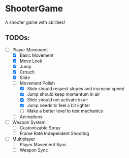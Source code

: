 # ShooterGame
A shooter game with abilities!

## TODOs: 
- [ ] Player Movement
    - [X] Basic Movement
    - [X] Move Look
    - [X] Jump
    - [X] Crouch
    - [X] Slide
    - [ ] Movement Polish
      - [X] Slide should respect slopes and increase speed
      - [X] Jump should keep momentum in air
      - [X] Slide should not activate in air
      - [X] Jump needs to feel a bit lighter
      - [ ] Make a better level to test mechanics
    - [ ] Animations
- [ ] Weapon System
    - [ ] Customizable Spray
    - [ ] Frame Rate Independent Shooting
- [ ] Multiplayer
    - [ ] Player Movement Sync
    - [ ] Weapon Sync
